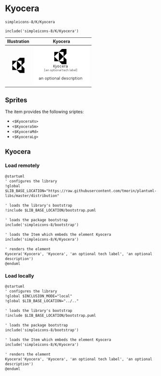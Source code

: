 # Kyocera


```text
simpleicons-8/K/Kyocera
```

```text
include('simpleicons-8/K/Kyocera')
```



| Illustration | Kyocera |
| :---: | :---: |
| ![illustration for Illustration](../../simpleicons-8/K/Kyocera.png) | ![illustration for Kyocera](../../simpleicons-8/K/Kyocera.Local.png) |



## Sprites
The item provides the following sriptes:

- `<$KyoceraXs>`
- `<$KyoceraSm>`
- `<$KyoceraMd>`
- `<$KyoceraLg>`





## Kyocera

### Load remotely
```plantuml
@startuml
' configures the library
!global $LIB_BASE_LOCATION="https://raw.githubusercontent.com/tmorin/plantuml-libs/master/distribution"

' loads the library's bootstrap
!include $LIB_BASE_LOCATION/bootstrap.puml

' loads the package bootstrap
include('simpleicons-8/bootstrap')

' loads the Item which embeds the element Kyocera
include('simpleicons-8/K/Kyocera')

' renders the element
Kyocera('Kyocera', 'Kyocera', 'an optional tech label', 'an optional description')
@enduml
```

### Load locally
```plantuml
@startuml
' configures the library
!global $INCLUSION_MODE="local"
!global $LIB_BASE_LOCATION="../.."

' loads the library's bootstrap
!include $LIB_BASE_LOCATION/bootstrap.puml

' loads the package bootstrap
include('simpleicons-8/bootstrap')

' loads the Item which embeds the element Kyocera
include('simpleicons-8/K/Kyocera')

' renders the element
Kyocera('Kyocera', 'Kyocera', 'an optional tech label', 'an optional description')
@enduml
```

